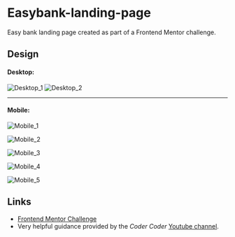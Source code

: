 # Easybank-landing-page

Easy bank landing page created as part of a Frontend Mentor challenge.

## Design

 #### Desktop:
  
  ![Desktop_1](./images/screenshots/Desktop_1.png)
  ![Desktop_2](./images/screenshots/Desktop_2.png)
  
  ***

 #### Mobile:

  ![Mobile_1](./images/screenshots/Mobile_1.png)

  ![Mobile_2](./images/screenshots/Mobile_2.png)
  
  ![Mobile_3](./images/screenshots/Mobile_3.png)
  
  ![Mobile_4](./images/screenshots/Mobile_4.png)
  
  ![Mobile_5](./images/screenshots/Mobile_5.png)

## Links

- [Frontend Mentor Challenge](https://www.frontendmentor.io/challenges/easybank-landing-page-WaUhkoDN)
- Very helpful guidance provided by the _Coder Coder_ [Youtube channel](https://www.youtube.com/watch?v=8w_kHIAkucA&list=PLUWqFDiirlsuYscECzks6zIZWr_Cfcx9k).
